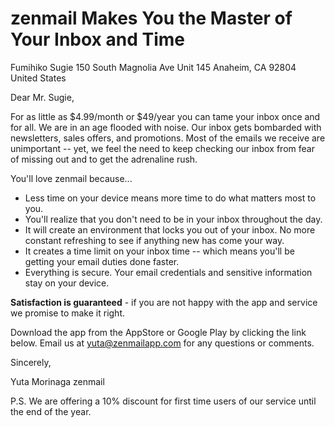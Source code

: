 # zenmail Makes You the Master of Your Inbox and Time

Fumihiko Sugie
150 South Magnolia Ave
Unit 145
Anaheim, CA 92804
United States

Dear Mr. Sugie,

For as little as $4.99/month or $49/year you can tame your inbox once and for all. We are in an age
flooded with noise. Our inbox gets bombarded with newsletters, sales offers, and promotions. Most of
the emails we receive are unimportant -- yet, we feel the need to keep checking our inbox from fear
of missing out and to get the adrenaline rush.

You'll love zenmail because...

- Less time on your device means more time to do what matters most to you.
- You'll realize that you don't need to be in your inbox throughout the day.
- It will create an environment that locks you out of your inbox. No more constant refreshing to
  see if anything new has come your way.
- It creates a time limit on your inbox time -- which means you'll be getting your email duties done
  faster.
- Everything is secure. Your email credentials and sensitive information stay on your device.

**Satisfaction is guaranteed** - if you are not happy with the app and service we promise to make it
right.

Download the app from the AppStore or Google Play by clicking the link below. Email us at yuta@zenmailapp.com for any questions or comments.

Sincerely,

Yuta Morinaga
zenmail

P.S. We are offering a 10% discount for first time users of our service until the end of the year.
